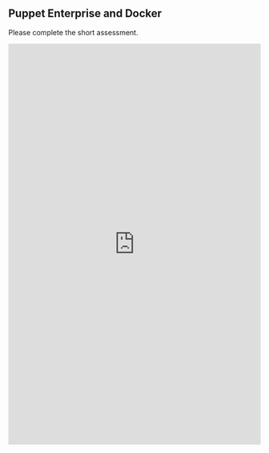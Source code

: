 <script src="https://fast.wistia.com/embed/medias/7j5ivc6752.jsonp" async></script><script src="https://fast.wistia.com/assets/external/E-v1.js" async></script><div class="wistia_responsive_padding" style="padding:56.25% 0 0 0;position:relative;"><div class="wistia_responsive_wrapper" style="height:100%;left:0;position:absolute;top:0;width:100%;"><div class="wistia_embed wistia_async_7j5ivc6752 videoFoam=true" style="height:100%;width:100%">&nbsp;</div></div></div>
<h2>Puppet Enterprise and Docker</h2><p>
Please complete the short assessment.
</p>
<iframe src="https://www.classmarker.com/online-test/start/?quiz=b9a5982b5a5269c7&iframe=1" frameborder="0" style="width:100%;max-width:700px;" height="800"></iframe>